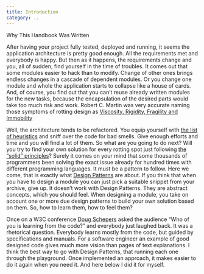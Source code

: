 ```yaml
---
title: Introduction
category: ..
---
```


Why This Handbook Was Written

After having your project fully tested, deployed and running, it seems the application architecture is pretty
good enough. All the requirements met and everybody is happy. But then as it happens,
the requirements change and you, all of sudden, find yourself in the time of troubles.
It comes out that some modules easier to hack than to modify. Change of other ones brings
endless changes in a cascade of dependent modules. Or you change one module and whole
the application starts to collapse like a house of cards. And, of course, you find
out that you can’t reuse already written modules for the new tasks, because the encapsulation of the desired parts
would take too much risk and work.  Robert C. Martin was very accurate naming those symptoms of rotting design as
[Viscosity, Rigidity, Fragility and Immobility](http://www.objectmentor.com/resources/articles/Principles_and_Patterns.pdf "Viscosity, Rigidity, Fragility and Immobility")

Well, the architecture tends to be refactored. You equip yourself with
[the list of heuristics](http://www.amazon.com/Clean-Code-Handbook-Software-Craftsmanship/dp/0132350882) and sniff over
the code for bad smells. Give enough efforts and time and you will find a lot of them.
So what are you going to do next? Will you try to find your own solution for every rotting spot just following
[the “solid” principles](http://en.wikipedia.org/wiki/SOLID)? Surely it comes on your mind that some thousands
of programmers been solving the exact issue already for hundred times with different programming languages.
It must be a pattern to follow. Here we come, that is exactly what
[Design Patterns](http://en.wikipedia.org/wiki/Software_design_pattern) are about. If you think that when you
have to design a module you can just pick a suitable snippet from your archive, give up.
It doesn’t work with Design Patterns. They are abstract concepts, which you should feel. When designing a module,
you take on account one or more due design patterns to build your own solution based on them. So, how to learn them, how to feel them?

Once on a W3C conference [Doug Schepers](http://www.w3.org/People/Schepers/)
asked the audience “Who of you is learning from the code?”
and everybody just laughed back. It was a rhetorical question.
Everybody learns mostly from the code, but guided by specifications and manuals.
For a software engineer an example of good designed code gives much more vision than pages of text explanations.
I think the best way to go with Design Patterns, that running each one through the playground.
Once implemented an approach, it makes easier to do it again when you need it. And here below I did it for myself.